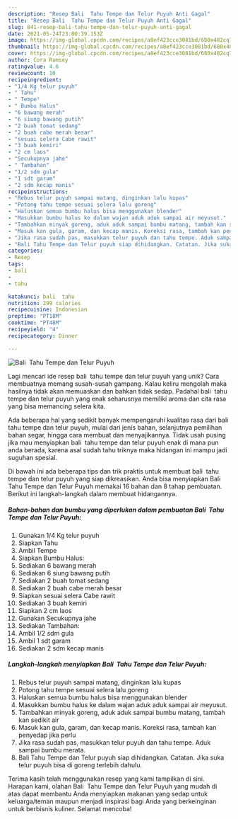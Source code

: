 ```yaml
---
description: "Resep Bali  Tahu Tempe dan Telur Puyuh Anti Gagal"
title: "Resep Bali  Tahu Tempe dan Telur Puyuh Anti Gagal"
slug: 841-resep-bali-tahu-tempe-dan-telur-puyuh-anti-gagal
date: 2021-05-24T23:00:39.153Z
image: https://img-global.cpcdn.com/recipes/a8ef423cce3081bd/680x482cq70/bali-tahu-tempe-dan-telur-puyuh-foto-resep-utama.jpg
thumbnail: https://img-global.cpcdn.com/recipes/a8ef423cce3081bd/680x482cq70/bali-tahu-tempe-dan-telur-puyuh-foto-resep-utama.jpg
cover: https://img-global.cpcdn.com/recipes/a8ef423cce3081bd/680x482cq70/bali-tahu-tempe-dan-telur-puyuh-foto-resep-utama.jpg
author: Cora Ramsey
ratingvalue: 4.6
reviewcount: 10
recipeingredient:
- "1/4 Kg telur puyuh"
- " Tahu"
- " Tempe"
- " Bumbu Halus"
- "6 bawang merah"
- "6 siung bawang putih"
- "2 buah tomat sedang"
- "2 buah cabe merah besar"
- "sesuai selera Cabe rawit"
- "3 buah kemiri"
- "2 cm laos"
- "Secukupnya jahe"
- " Tambahan"
- "1/2 sdm gula"
- "1 sdt garam"
- "2 sdm kecap manis"
recipeinstructions:
- "Rebus telur puyuh sampai matang, dinginkan lalu kupas"
- "Potong tahu tempe sesuai selera lalu goreng"
- "Haluskan semua bumbu halus bisa menggunakan blender"
- "Masukkan bumbu halus ke dalam wajan aduk aduk sampai air meyusut."
- "Tambahkan minyak goreng, aduk aduk sampai bumbu matang, tambah kan sedikit air"
- "Masuk kan gula, garam, dan kecap manis. Koreksi rasa, tambah kan penyedap jika perlu"
- "Jika rasa sudah pas, masukkan telur puyuh dan tahu tempe. Aduk sampai bumbu merata."
- "Bali Tahu Tempe dan Telur puyuh siap dihidangkan. Catatan. Jika suka telur puyuh bisa di goreng terlebih dahulu."
categories:
- Resep
tags:
- bali
- 
- tahu

katakunci: bali  tahu 
nutrition: 299 calories
recipecuisine: Indonesian
preptime: "PT18M"
cooktime: "PT48M"
recipeyield: "4"
recipecategory: Dinner

---
```



![Bali  Tahu Tempe dan Telur Puyuh](https://img-global.cpcdn.com/recipes/a8ef423cce3081bd/680x482cq70/bali-tahu-tempe-dan-telur-puyuh-foto-resep-utama.jpg)

Lagi mencari ide resep bali  tahu tempe dan telur puyuh yang unik? Cara membuatnya memang susah-susah gampang. Kalau keliru mengolah maka hasilnya tidak akan memuaskan dan bahkan tidak sedap. Padahal bali  tahu tempe dan telur puyuh yang enak seharusnya memiliki aroma dan cita rasa yang bisa memancing selera kita.

Ada beberapa hal yang sedikit banyak mempengaruhi kualitas rasa dari bali  tahu tempe dan telur puyuh, mulai dari jenis bahan, selanjutnya pemilihan bahan segar, hingga cara membuat dan menyajikannya. Tidak usah pusing jika mau menyiapkan bali  tahu tempe dan telur puyuh enak di mana pun anda berada, karena asal sudah tahu triknya maka hidangan ini mampu jadi suguhan spesial.




Di bawah ini ada beberapa tips dan trik praktis untuk membuat bali  tahu tempe dan telur puyuh yang siap dikreasikan. Anda bisa menyiapkan Bali  Tahu Tempe dan Telur Puyuh memakai 16 bahan dan 8 tahap pembuatan. Berikut ini langkah-langkah dalam membuat hidangannya.

<!--inarticleads1-->

##### Bahan-bahan dan bumbu yang diperlukan dalam pembuatan Bali  Tahu Tempe dan Telur Puyuh:

1. Gunakan 1/4 Kg telur puyuh
1. Siapkan  Tahu
1. Ambil  Tempe
1. Siapkan  Bumbu Halus:
1. Sediakan 6 bawang merah
1. Sediakan 6 siung bawang putih
1. Sediakan 2 buah tomat sedang
1. Sediakan 2 buah cabe merah besar
1. Siapkan sesuai selera Cabe rawit
1. Sediakan 3 buah kemiri
1. Siapkan 2 cm laos
1. Gunakan Secukupnya jahe
1. Sediakan  Tambahan:
1. Ambil 1/2 sdm gula
1. Ambil 1 sdt garam
1. Sediakan 2 sdm kecap manis




<!--inarticleads2-->

##### Langkah-langkah menyiapkan Bali  Tahu Tempe dan Telur Puyuh:

1. Rebus telur puyuh sampai matang, dinginkan lalu kupas
1. Potong tahu tempe sesuai selera lalu goreng
1. Haluskan semua bumbu halus bisa menggunakan blender
1. Masukkan bumbu halus ke dalam wajan aduk aduk sampai air meyusut.
1. Tambahkan minyak goreng, aduk aduk sampai bumbu matang, tambah kan sedikit air
1. Masuk kan gula, garam, dan kecap manis. Koreksi rasa, tambah kan penyedap jika perlu
1. Jika rasa sudah pas, masukkan telur puyuh dan tahu tempe. Aduk sampai bumbu merata.
1. Bali Tahu Tempe dan Telur puyuh siap dihidangkan. Catatan. Jika suka telur puyuh bisa di goreng terlebih dahulu.




Terima kasih telah menggunakan resep yang kami tampilkan di sini. Harapan kami, olahan Bali  Tahu Tempe dan Telur Puyuh yang mudah di atas dapat membantu Anda menyiapkan makanan yang sedap untuk keluarga/teman maupun menjadi inspirasi bagi Anda yang berkeinginan untuk berbisnis kuliner. Selamat mencoba!
